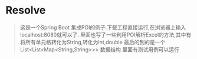 # Resolve
> 这是一个Spring Boot 集成POI的例子.下载工程直接运行,在浏览器上输入localhost:8080就可以了.
> 里面也写了一些利用POI解析Excel的方法,其中有将所有单元格转化为String,转化为Int,double
> 最后的到的是一个List<List<Map<String,String>>> 数据结构.里面有测试用例可以运行
